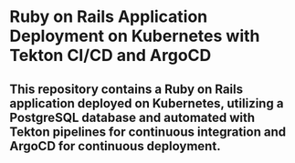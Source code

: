 # Ruby on Rails Application Deployment on Kubernetes with Tekton CI/CD and ArgoCD
## This repository contains a Ruby on Rails application deployed on Kubernetes, utilizing a PostgreSQL database and automated with Tekton pipelines for continuous integration and ArgoCD for continuous deployment.
